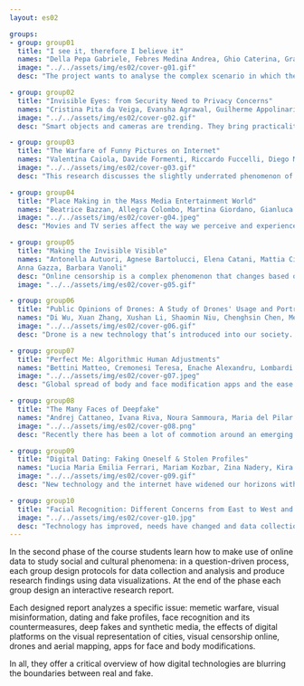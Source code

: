 ```yaml
---
layout: es02

groups:
- group: group01
  title: "I see it, therefore I believe it"
  names: "Della Pepa Gabriele, Febres Medina Andrea, Ghio Caterina, Granzotto Francesca, Rondi Paola, Stefani Elena"
  image: "../../assets/img/es02/cover-g01.gif"
  desc: "The project wants to analyse the complex scenario in which the phenomenon of images manipulation spread, highlighting the shades of the word fake in order to define the type of information that can be found when users get in touch with the topic and in which contexts it can be faced."

- group: group02
  title: "Invisible Eyes: from Security Need to Privacy Concerns"
  names: "Cristina Pita da Veiga, Evansha Agrawal, Guilherme Appolinario, Maria Almeida, Natalia Malaver, Rebeca Vittorazo"
  image: "../../assets/img/es02/cover-g02.gif"
  desc: "Smart objects and cameras are trending. They bring practicality and perceived security but also raise vulnerability (even giants like Google and Amazon have had breaches). Our questions aim to show how cameras are being used and misused. The invisible eyes may be around the corner, in a bedroom or even in the very device you’re reading this into."

- group: group03
  title: "The Warfare of Funny Pictures on Internet"
  names: "Valentina Caiola, Davide Formenti, Riccardo Fuccelli, Diego Morra, Francesco Mugnaini, Andrea Pronzati"
  image: "../../assets/img/es02/cover-g03.gif"
  desc: "This research discusses the slightly underrated phenomenon of memetic warfare. There is increasing evidence to suggest that this practice works as the propaganda of the contemporary media landscape. Therefore, we map how memes can be strategically turned into tools for psychological warfare."

- group: group04
  title: "Place Making in the Mass Media Entertainment World"
  names: "Beatrice Bazzan, Allegra Colombo, Martina Giordano, Gianluca Misto, Ludovica Piro, Irina Stojsic"
  image: "../../assets/img/es02/cover-g04.jpeg"
  desc: "Movies and TV series affect the way we perceive and experience the environment around us, they guide our thoughts. The research analyzes how the ‘fictional’ world of movies and series affect the real one and in particular it focuses on the way we perceive locations."

- group: group05
  title: "Making the Invisible Visible"
  names: "Antonella Autuori, Agnese Bartolucci, Elena Catani, Mattia Cittadino,
  Anna Gazza, Barbara Vanoli"
  desc: "Online censorship is a complex phenomenon that changes based on the typology of platform and content. The more the censorship involves users, the more it becomes discussed: why are some contents censored? Who censors them? Which is the boundary between appropriate and inappropriate content?"
  image: "../../assets/img/es02/cover-g05.gif"

- group: group06
  title: "Public Opinions of Drones: A Study of Drones' Usage and Portrayal"
  names: "Di Wu, Xuan Zhang, Xushan Li, Shaomin Niu, Chenghsin Chen, Mengxue Jin"
  image: "../../assets/img/es02/cover-g06.gif"
  desc: "Drone is a new technology that’s introduced into our society. It’s quickly adapted by the consumer market. Through our project, we explored how search engines, news, and movies reacted to this new technology. "

- group: group07
  title: "Perfect Me: Algorithmic Human Adjustments"
  names: "Bettini Matteo, Cremonesi Teresa, Enache Alexandru, Lombardi Giovanni, Pagano Valentina, Ren Pengyuan"
  image: "../../assets/img/es02/cover-g07.jpeg"
  desc: "Global spread of body and face modification apps and the ease of use of them in recent years have raised concerns and controversies, such as privacy matters of use of personal images, edited bodies encouraging body dysmorphia, and beauty racist bias. The project aims to provide an overview through different perspectives on the subject, ranging from the public discussion to the way face and body modification apps appear."

- group: group08
  title: "The Many Faces of Deepfake"
  names: "Andrej Cattaneo, Ivana Riva, Noura Sammoura, Maria del Pilar Suarez Anzorena, Arthur van der Werf, Yueling Wu"
  image: "../../assets/img/es02/cover-g08.png"
  desc: "Recently there has been a lot of commotion around an emerging technology called Deepfake. This artificial technology based on deep learning allows the manipulation of content up to concerning levels of realism. This research digs into different platforms to explore the current situation around Deepfake."

- group: group09
  title: "Digital Dating: Faking Oneself & Stolen Profiles"
  names: "Lucia Maria Emilia Ferrari, Mariam Kozbar, Zina Nadery, Kira Pyatakova, Situ Yuming, Xu Mengting"
  image: "../../assets/img/es02/cover-g09.gif"
  desc: "New technology and the internet have widened our horizons with regards to relationships. It changed the way we meet new people and construct our lives. After the acceleration of informational consumption, dating apps have become a normal part of life. But how do they work, what do they ask of us and what kind of problems do they create?"

- group: group10
  title: "Facial Recognition: Different Concerns from East to West and its Countermeasures"
  image: "../../assets/img/es02/cover-g10.jpg"
  desc: "Technology has improved, needs have changed and data collection has become significantly smarter since then, allowing facial recognition to have real-world everyday consequences, both positive and negative. It is up to you to figure out the direction in which this technology will develop."
---
```


In the second phase of the course students learn how to make use of online data to study social and cultural phenomena: in a question-driven process, each group design protocols for data collection and analysis and produce research findings using data visualizations. At the end of the phase each group design an interactive research report.

Each designed report analyzes a specific issue: memetic warfare, visual misinformation, dating and fake profiles, face recognition and its countermeasures, deep fakes and synthetic media, the effects of digital platforms on the visual representation of cities, visual censorship online, drones and aerial mapping, apps for face and body modifications.

In all, they offer a critical overview of how digital technologies are blurring the boundaries between real and fake.
